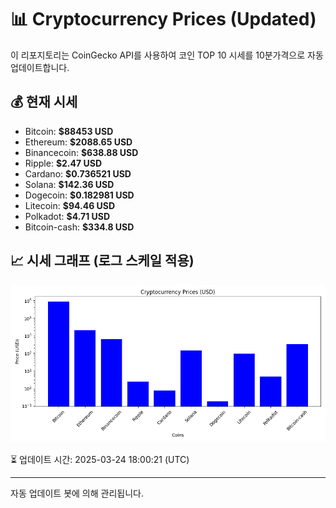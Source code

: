 
# 📊 Cryptocurrency Prices (Updated)

이 리포지토리는 CoinGecko API를 사용하여 코인 TOP 10 시세를 10분가격으로 자동 업데이트합니다.

## 💰 현재 시세
- Bitcoin: **$88453 USD**
- Ethereum: **$2088.65 USD**
- Binancecoin: **$638.88 USD**
- Ripple: **$2.47 USD**
- Cardano: **$0.736521 USD**
- Solana: **$142.36 USD**
- Dogecoin: **$0.182981 USD**
- Litecoin: **$94.46 USD**
- Polkadot: **$4.71 USD**
- Bitcoin-cash: **$334.8 USD**

## 📈 시세 그래프 (로그 스케일 적용)
![Crypto Prices](crypto_prices.png)

⏳ 업데이트 시간: 2025-03-24 18:00:21 (UTC)

---
자동 업데이트 봇에 의해 관리됩니다.

